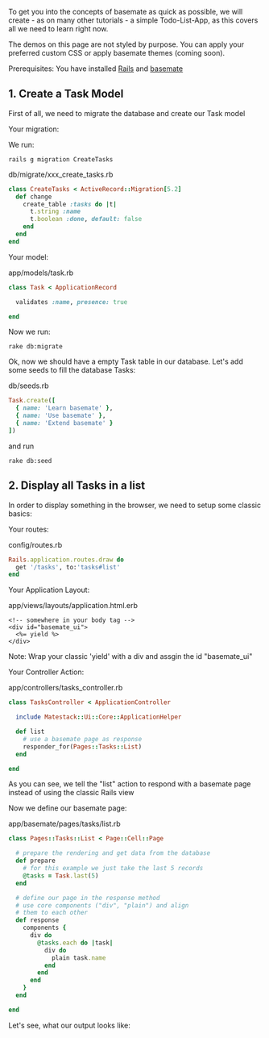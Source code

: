 To get you into the concepts of basemate as quick as possible, we will create -
as on many other tutorials - a simple
Todo-List-App, as this covers all we need to learn right now.

The demos on this page are not styled by purpose. You can apply your preferred
custom CSS or apply basemate themes (coming soon).

Prerequisites: You have installed [Rails](https://guides.rubyonrails.org/getting_started.html)
and [basemate](/guides/installation)

## 1. Create a Task Model
First of all, we need to migrate the database and create our Task model

Your migration:

We run:

```shell
rails g migration CreateTasks
```

db/migrate/xxx\_create_tasks.rb

```ruby
class CreateTasks < ActiveRecord::Migration[5.2]
  def change
    create_table :tasks do |t|
      t.string :name
      t.boolean :done, default: false
    end
  end
end

```

Your model:

app/models/task.rb

```ruby
class Task < ApplicationRecord

  validates :name, presence: true

end
```

Now we run:

```shell
rake db:migrate
```

Ok, now we should have a empty Task table in our database. Let's add some seeds
to fill the database Tasks:

db/seeds.rb

```ruby
Task.create([
  { name: 'Learn basemate' },
  { name: 'Use basemate' },
  { name: 'Extend basemate' }
])
```

and run

```shell
rake db:seed
```

## 2. Display all Tasks in a list

In order to display something in the browser, we need to setup some classic basics:

Your routes:

config/routes.rb

```ruby
Rails.application.routes.draw do
  get '/tasks', to:'tasks#list'
end
```

Your Application Layout:

app/views/layouts/application.html.erb

```erb
<!-- somewhere in your body tag -->
<div id="basemate_ui">
  <%= yield %>
</div>
```
Note: Wrap your classic 'yield' with a div and assgin the id  "basemate_ui"

Your Controller Action:

app/controllers/tasks_controller.rb

```ruby
class TasksController < ApplicationController

  include Matestack::Ui::Core::ApplicationHelper

  def list
    # use a basemate page as response
    responder_for(Pages::Tasks::List)
  end

end
```
As you can see, we tell the "list" action to respond with a basemate page instead
of using the classic Rails view

Now we define our basemate page:

app/basemate/pages/tasks/list.rb

```ruby
class Pages::Tasks::List < Page::Cell::Page

  # prepare the rendering and get data from the database
  def prepare
    # for this example we just take the last 5 records
    @tasks = Task.last(5)
  end

  # define our page in the response method
  # use core components ("div", "plain") and align
  # them to each other
  def response
    components {
      div do
        @tasks.each do |task|
          div do
            plain task.name
          end
        end
      end
    }
  end

end
```

Let's see, what our output looks like:
